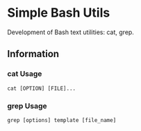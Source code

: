 # Simple Bash Utils

Development of Bash text utilities: cat, grep.

## Information

### cat Usage

`cat [OPTION] [FILE]...`

### grep Usage

`grep [options] template [file_name]`